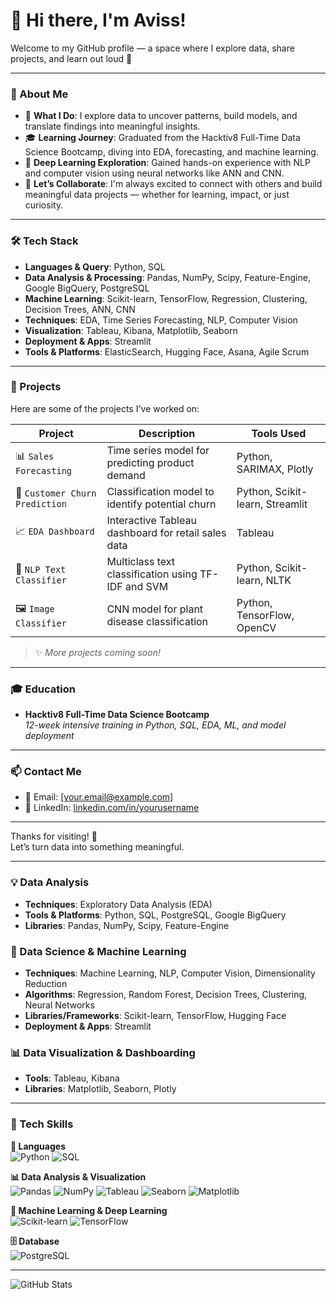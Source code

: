 # 👋 Hi there, I'm Aviss!

Welcome to my GitHub profile — a space where I explore data, share projects, and learn out loud 🚀

---

### 🚀 About Me

- 📌 **What I Do**: I explore data to uncover patterns, build models, and translate findings into meaningful insights.  
- 🎓 **Learning Journey**: Graduated from the Hacktiv8 Full-Time Data Science Bootcamp, diving into EDA, forecasting, and machine learning.  
- 🤖 **Deep Learning Exploration**: Gained hands-on experience with NLP and computer vision using neural networks like ANN and CNN.  
- 🤝 **Let’s Collaborate**: I'm always excited to connect with others and build meaningful data projects — whether for learning, impact, or just curiosity.

---

### 🛠 Tech Stack

- **Languages & Query**: Python, SQL  
- **Data Analysis & Processing**: Pandas, NumPy, Scipy, Feature-Engine, Google BigQuery, PostgreSQL  
- **Machine Learning**: Scikit-learn, TensorFlow, Regression, Clustering, Decision Trees, ANN, CNN  
- **Techniques**: EDA, Time Series Forecasting, NLP, Computer Vision  
- **Visualization**: Tableau, Kibana, Matplotlib, Seaborn  
- **Deployment & Apps**: Streamlit  
- **Tools & Platforms**: ElasticSearch, Hugging Face, Asana, Agile Scrum

---

### 📂 Projects

Here are some of the projects I've worked on:

| Project | Description | Tools Used |
|--------|-------------|-------------|
| 📊 `Sales Forecasting` | Time series model for predicting product demand | Python, SARIMAX, Plotly |
| 🧠 `Customer Churn Prediction` | Classification model to identify potential churn | Python, Scikit-learn, Streamlit |
| 📈 `EDA Dashboard` | Interactive Tableau dashboard for retail sales data | Tableau |
| 🤖 `NLP Text Classifier` | Multiclass text classification using TF-IDF and SVM | Python, Scikit-learn, NLTK |
| 🖼️ `Image Classifier` | CNN model for plant disease classification | Python, TensorFlow, OpenCV |

> ✨ *More projects coming soon!*

---

### 🎓 Education

- **Hacktiv8 Full-Time Data Science Bootcamp**  
  *12-week intensive training in Python, SQL, EDA, ML, and model deployment*  

---

### 📫 Contact Me

- 📧 Email: [your.email@example.com]  
- 💼 LinkedIn: [linkedin.com/in/yourusername](https://www.linkedin.com/in/avisa-rahma-benedicta-7b354a200/)  

<!--
- 🌐 Portfolio / Website (optional): [your-portfolio.com](https://your-portfolio.com)
-->

---

Thanks for visiting! 🙌  
Let’s turn data into something meaningful.


---

### 💡 Data Analysis
- **Techniques**: Exploratory Data Analysis (EDA)
- **Tools & Platforms**: Python, SQL, PostgreSQL, Google BigQuery  
- **Libraries**: Pandas, NumPy, Scipy, Feature-Engine  

### 🤖 Data Science & Machine Learning
- **Techniques**: Machine Learning, NLP, Computer Vision, Dimensionality Reduction  
- **Algorithms**: Regression, Random Forest, Decision Trees, Clustering, Neural Networks  
- **Libraries/Frameworks**: Scikit-learn, TensorFlow, Hugging Face  
- **Deployment & Apps**: Streamlit  

### 📊 Data Visualization & Dashboarding
- **Tools**: Tableau, Kibana  
- **Libraries**: Matplotlib, Seaborn, Plotly

---

### 🧠 Tech Skills

**🐍 Languages**  
![Python](https://img.shields.io/badge/Python-3776AB?style=for-the-badge&logo=python&logoColor=white)
![SQL](https://img.shields.io/badge/SQL-4479A1?style=for-the-badge&logo=postgresql&logoColor=white)

**📊 Data Analysis & Visualization**  
![Pandas](https://img.shields.io/badge/Pandas-150458?style=for-the-badge&logo=pandas&logoColor=white)
![NumPy](https://img.shields.io/badge/NumPy-013243?style=for-the-badge&logo=numpy&logoColor=white)
![Tableau](https://img.shields.io/badge/Tableau-E97627?style=for-the-badge&logo=tableau&logoColor=white)
![Seaborn](https://img.shields.io/badge/Seaborn-4B8BBE?style=for-the-badge)
![Matplotlib](https://img.shields.io/badge/Matplotlib-11557C?style=for-the-badge)

**🤖 Machine Learning & Deep Learning**  
![Scikit-learn](https://img.shields.io/badge/Scikit--learn-F7931E?style=for-the-badge&logo=scikit-learn&logoColor=white)
![TensorFlow](https://img.shields.io/badge/TensorFlow-FF6F00?style=for-the-badge&logo=tensorflow&logoColor=white)

**🗄️ Database**  
![PostgreSQL](https://img.shields.io/badge/PostgreSQL-336791?style=for-the-badge&logo=postgresql&logoColor=white)

---

![GitHub Stats](https://github-readme-stats.vercel.app/api?username=avisarahmab&show_icons=true&theme=radical)


<!--
**avisarahmab/avisarahmab** is a ✨ _special_ ✨ repository because its `README.md` (this file) appears on your GitHub profile.

Here are some ideas to get you started:

- 🔭 I’m currently working on ...
- 🌱 I’m currently learning ...
- 👯 I’m looking to collaborate on ...
- 🤔 I’m looking for help with ...
- 💬 Ask me about ...
- 📫 How to reach me: ...
- 😄 Pronouns: ...
- ⚡ Fun fact: ...
-->
